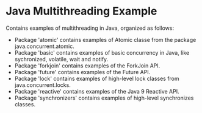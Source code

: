 # Java Multithreading Example
Contains examples of multithreading in Java, organized as follows:

- Package 'atomic' contains examples of Atomic classe from the package java.concurrent.atomic.
- Package 'basic' contains examples of basic concurrency in Java, like sychronized, volatile, wait and notify.
- Package 'forkjoin' contains examples of the ForkJoin API.
- Package 'future' contains examples of the Future API.
- Package 'lock' contains examples of high-level lock classes from java.concurrent.locks.
- Package 'reactive' contains examples of the Java 9 Reactive API.
- Package 'synchronizers' contains examples of high-level synchronizes classes. 
